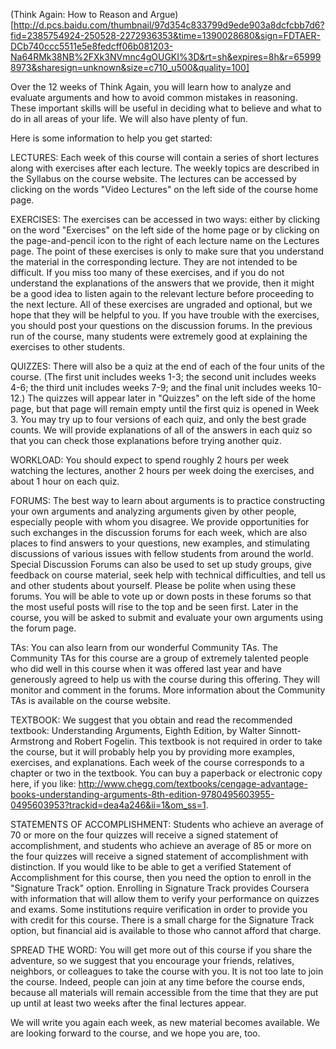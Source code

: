 





(Think Again: How to Reason and Argue)[http://d.pcs.baidu.com/thumbnail/97d354c833799d9ede903a8dcfcbb7d6?fid=2385754924-250528-2272936353&time=1390028680&sign=FDTAER-DCb740ccc5511e5e8fedcff06b081203-Na64RMk38NB%2FXk3NVmnc4gOUGKI%3D&rt=sh&expires=8h&r=659998973&sharesign=unknown&size=c710_u500&quality=100]

Over the 12 weeks of Think Again, you will learn how to analyze and evaluate arguments and how to avoid common mistakes in reasoning. These important skills will be useful in deciding what to believe and what to do in all areas of your life. We will also have plenty of fun.

Here is some information to help you get started:

LECTURES: Each week of this course will contain a series of short lectures along with exercises after each lecture. The weekly topics are described in the Syllabus on the course website. The lectures can be accessed by clicking on the words "Video Lectures" on the left side of the course home page. 

EXERCISES: The exercises can be accessed in two ways: either by clicking on the word "Exercises" on the left side of the home page or by clicking on the page-and-pencil icon to the right of each lecture name on the Lectures page. The point of these exercises is only to make sure that you understand the material in the corresponding lecture. They are not intended to be difficult. If you miss too many of these exercises, and if you do not understand the explanations of the answers that we provide, then it might be a good idea to listen again to the relevant lecture before proceeding to the next lecture. All of these exercises are ungraded and optional, but we hope that they will be helpful to you. If you have trouble with the exercises, you should post your questions on the discussion forums. In the previous run of the course, many students were extremely good at explaining the exercises to other students.

QUIZZES: There will also be a quiz at the end of each of the four units of the course. (The first unit includes weeks 1-3; the second unit includes weeks 4-6; the third unit includes weeks 7-9; and the final unit includes weeks 10-12.) The quizzes will appear later in "Quizzes" on the left side of the home page, but that page will remain empty until the first quiz is opened in Week 3. You may try up to four versions of each quiz, and only the best grade counts. We will provide explanations of all of the answers in each quiz so that you can check those explanations before trying another quiz. 

WORKLOAD: You should expect to spend roughly 2 hours per week watching the lectures, another 2 hours per week doing the exercises, and about 1 hour on each quiz. 

FORUMS: The best way to learn about arguments is to practice constructing your own arguments and analyzing arguments given by other people, especially people with whom you disagree. We provide opportunities for such exchanges in the discussion forums for each week, which are also places to find answers to your questions, new examples, and stimulating discussions of various issues with fellow students from around the world. Special Discussion Forums can also be used to set up study groups, give feedback on course material, seek help with technical difficulties, and tell us and other students about yourself. Please be polite when using these forums. You will be able to vote up or down posts in these forums so that the most useful posts will rise to the top and be seen first. Later in the course, you will be asked to submit and evaluate your own arguments using the forum page.

TAs: You can also learn from our wonderful Community TAs. The Community TAs for this course are a group of extremely talented people who did well in this course when it was offered last year and have generously agreed to help us with the course during this offering. They will monitor and comment in the forums. More information about the Community TAs is available on the course website.

TEXTBOOK: We suggest that you obtain and read the recommended textbook: Understanding Arguments, Eighth Edition, by Walter Sinnott-Armstrong and Robert Fogelin. This textbook is not required in order to take the course, but it will probably help you by providing more examples, exercises, and explanations. Each week of the course corresponds to a chapter or two in the textbook. You can buy a paperback or electronic copy here, if you like: http://www.chegg.com/textbooks/cengage-advantage-books-understanding-arguments-8th-edition-9780495603955-0495603953?trackid=dea4a246&ii=1&om_ss=1.

STATEMENTS OF ACCOMPLISHMENT: Students who achieve an average of 70 or more on the four quizzes will receive a signed statement of accomplishment, and students who achieve an average of 85 or more on the four quizzes will receive a signed statement of accomplishment with distinction. If you would like to be able to get a verified Statement of Accomplishment for this course, then you need the option to enroll in the "Signature Track" option. Enrolling in Signature Track provides Coursera with information that will allow them to verify your performance on quizzes and exams. Some institutions require verification in order to provide you with credit for this course. There is a small charge for the Signature Track option, but financial aid is available to those who cannot afford that charge.

SPREAD THE WORD: You will get more out of this course if you share the adventure, so we suggest that you encourage your friends, relatives, neighbors, or colleagues to take the course with you. It is not too late to join the course. Indeed, people can join at any time before the course ends, because all materials will remain accessible from the time that they are put up until at least two weeks after the final lectures appear.

We will write you again each week, as new material becomes available. We are looking forward to the course, and we hope you are, too.
